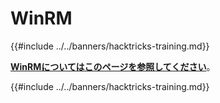 # WinRM

{{#include ../../banners/hacktricks-training.md}}

[**WinRMについてはこのページを参照してください**](../../network-services-pentesting/5985-5986-pentesting-winrm.md)。

{{#include ../../banners/hacktricks-training.md}}
